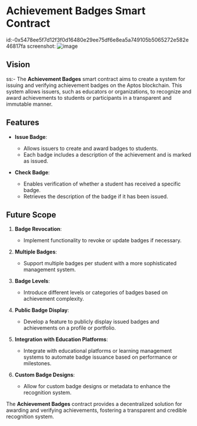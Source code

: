 # Achievement Badges Smart Contract
id:-0x5478ee5f7d12f3f0d16480e29ee75df6e8ea5a749105b5065272e582e46817fa
screenshot: ![image](https://github.com/user-attachments/assets/630f8257-1c76-45f1-9903-1522063bd157)

## Vision
ss:-
The **Achievement Badges** smart contract aims to create a system for issuing and verifying achievement badges on the Aptos blockchain. This system allows issuers, such as educators or organizations, to recognize and award achievements to students or participants in a transparent and immutable manner.

## Features

- **Issue Badge**:

  - Allows issuers to create and award badges to students.
  - Each badge includes a description of the achievement and is marked as issued.

- **Check Badge**:
  - Enables verification of whether a student has received a specific badge.
  - Retrieves the description of the badge if it has been issued.

## Future Scope

1. **Badge Revocation**:

   - Implement functionality to revoke or update badges if necessary.

2. **Multiple Badges**:

   - Support multiple badges per student with a more sophisticated management system.

3. **Badge Levels**:

   - Introduce different levels or categories of badges based on achievement complexity.

4. **Public Badge Display**:

   - Develop a feature to publicly display issued badges and achievements on a profile or portfolio.

5. **Integration with Education Platforms**:

   - Integrate with educational platforms or learning management systems to automate badge issuance based on performance or milestones.

6. **Custom Badge Designs**:
   - Allow for custom badge designs or metadata to enhance the recognition system.

The **Achievement Badges** contract provides a decentralized solution for awarding and verifying achievements, fostering a transparent and credible recognition system.
